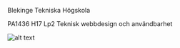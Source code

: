 <p>Blekinge Tekniska Högskola</p>
<p>PA1436 H17 Lp2 Teknisk webbdesign och användbarhet</p>

![alt text](img/bth.png)
